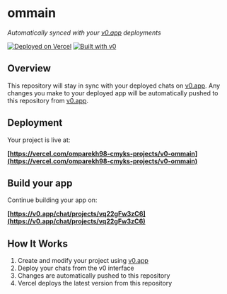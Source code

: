 # ommain

*Automatically synced with your [v0.app](https://v0.app) deployments*

[![Deployed on Vercel](https://img.shields.io/badge/Deployed%20on-Vercel-black?style=for-the-badge&logo=vercel)](https://vercel.com/omparekh98-cmyks-projects/v0-ommain)
[![Built with v0](https://img.shields.io/badge/Built%20with-v0.app-black?style=for-the-badge)](https://v0.app/chat/projects/vq22gFw3zC6)

## Overview

This repository will stay in sync with your deployed chats on [v0.app](https://v0.app).
Any changes you make to your deployed app will be automatically pushed to this repository from [v0.app](https://v0.app).

## Deployment

Your project is live at:

**[https://vercel.com/omparekh98-cmyks-projects/v0-ommain](https://vercel.com/omparekh98-cmyks-projects/v0-ommain)**

## Build your app

Continue building your app on:

**[https://v0.app/chat/projects/vq22gFw3zC6](https://v0.app/chat/projects/vq22gFw3zC6)**

## How It Works

1. Create and modify your project using [v0.app](https://v0.app)
2. Deploy your chats from the v0 interface
3. Changes are automatically pushed to this repository
4. Vercel deploys the latest version from this repository